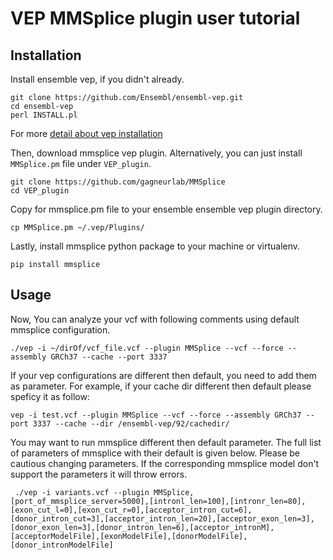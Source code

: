 # VEP MMSplice plugin user tutorial

## Installation

Install ensemble vep, if you didn't already.

```
git clone https://github.com/Ensembl/ensembl-vep.git
cd ensembl-vep
perl INSTALL.pl
```

For more [detail about vep installation](https://github.com/Ensembl/ensembl-vep)

Then, download mmsplice vep plugin. Alternatively, you can just install `MMSplice.pm` file under `VEP_plugin`.

```
git clone https://github.com/gagneurlab/MMSplice
cd VEP_plugin
```

Copy for mmsplice.pm file to your ensemble ensemble vep plugin directory.

```
cp MMSplice.pm ~/.vep/Plugins/
```

Lastly, install mmsplice python package to your machine or virtualenv.
```
pip install mmsplice
```

## Usage

Now, You can analyze your vcf with following comments using default mmsplice configuration.

```
./vep -i ~/dirOf/vcf_file.vcf --plugin MMSplice --vcf --force --assembly GRCh37 --cache --port 3337
```

If your vep configurations are different then default, you need to add them as parameter.
For example, if your cache dir different then default please speficy it as follow:

```
vep -i test.vcf --plugin MMSplice --vcf --force --assembly GRCh37 --port 3337 --cache --dir /ensembl-vep/92/cachedir/
```

You may want to run mmsplice different then default parameter. The full list of parameters of mmsplice with their default is given below.
Please be cautious changing parameters. If the corresponding mmsplice model don't support the parameters it will throw errors.

```
 ./vep -i variants.vcf --plugin MMSplice,[port_of_mmsplice_server=5000],[intronl_len=100],[intronr_len=80],[exon_cut_l=0],[exon_cut_r=0],[acceptor_intron_cut=6],[donor_intron_cut=3],[acceptor_intron_len=20],[acceptor_exon_len=3],[donor_exon_len=3],[donor_intron_len=6],[acceptor_intronM],[acceptorModelFile],[exonModelFile],[donorModelFile],[donor_intronModelFile]
```
